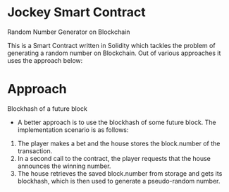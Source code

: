 # Jockey Smart Contract
Random Number Generator on Blockchain

This is a Smart Contract written in Solidity which tackles the problem of generating a random number on Blockchain. Out of various approaches it uses the approach below:

# Approach
Blockhash of a future block
 * A better approach is to use the blockhash of some future block. The implementation scenario is as follows:
  1. The player makes a bet and the house stores the block.number of the transaction.
  2. In a second call to the contract, the player requests that the house announces the winning number.
  3. The house retrieves the saved block.number from storage and gets its blockhash, which is then used to generate a pseudo-random number.
